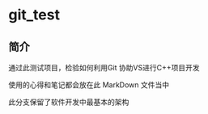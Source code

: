 # git_test

## 简介

通过此测试项目，检验如何利用Git 协助VS进行C++项目开发

使用的心得和笔记都会放在此 MarkDown 文件当中 

此分支保留了软件开发中最基本的架构
